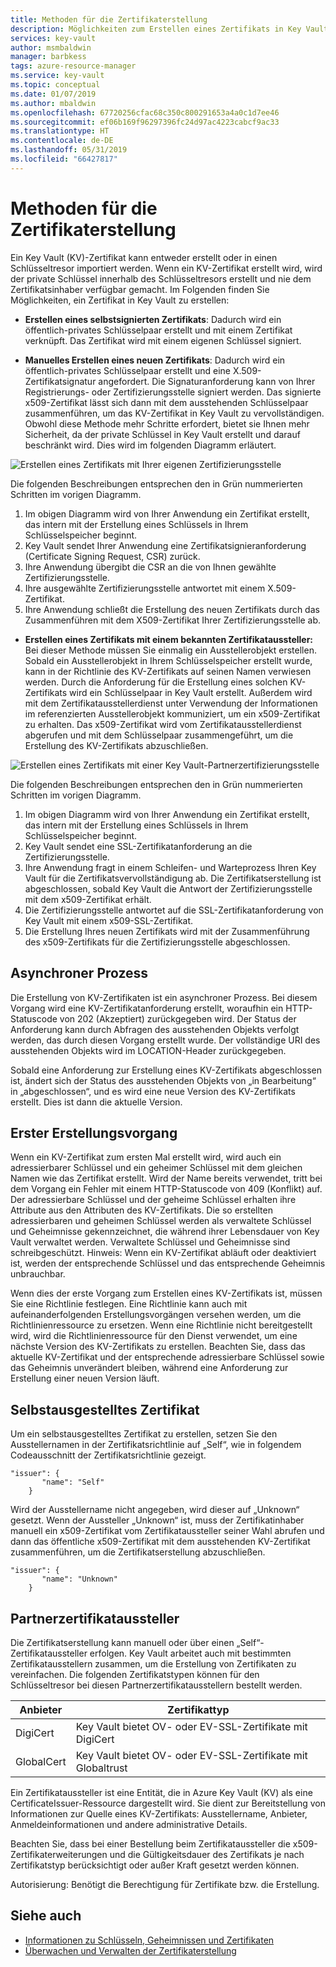 ```yaml
---
title: Methoden für die Zertifikaterstellung
description: Möglichkeiten zum Erstellen eines Zertifikats in Key Vault.
services: key-vault
author: msmbaldwin
manager: barbkess
tags: azure-resource-manager
ms.service: key-vault
ms.topic: conceptual
ms.date: 01/07/2019
ms.author: mbaldwin
ms.openlocfilehash: 67720256cfac68c350c800291653a4a0c1d7ee46
ms.sourcegitcommit: ef06b169f96297396fc24d97ac4223cabcf9ac33
ms.translationtype: HT
ms.contentlocale: de-DE
ms.lasthandoff: 05/31/2019
ms.locfileid: "66427817"
---
```

# <a name="certificate-creation-methods"></a>Methoden für die Zertifikaterstellung

 Ein Key Vault (KV)-Zertifikat kann entweder erstellt oder in einen Schlüsseltresor importiert werden. Wenn ein KV-Zertifikat erstellt wird, wird der private Schlüssel innerhalb des Schlüsseltresors erstellt und nie dem Zertifikatsinhaber verfügbar gemacht. Im Folgenden finden Sie Möglichkeiten, ein Zertifikat in Key Vault zu erstellen:  

-   **Erstellen eines selbstsignierten Zertifikats**: Dadurch wird ein öffentlich-privates Schlüsselpaar erstellt und mit einem Zertifikat verknüpft. Das Zertifikat wird mit einem eigenen Schlüssel signiert.  

-    **Manuelles Erstellen eines neuen Zertifikats**: Dadurch wird ein öffentlich-privates Schlüsselpaar erstellt und eine X.509-Zertifikatsignatur angefordert. Die Signaturanforderung kann von Ihrer Registrierungs- oder Zertifizierungsstelle signiert werden. Das signierte x509-Zertifikat lässt sich dann mit dem ausstehenden Schlüsselpaar zusammenführen, um das KV-Zertifikat in Key Vault zu vervollständigen. Obwohl diese Methode mehr Schritte erfordert, bietet sie Ihnen mehr Sicherheit, da der private Schlüssel in Key Vault erstellt und darauf beschränkt wird. Dies wird im folgenden Diagramm erläutert.  

![Erstellen eines Zertifikats mit Ihrer eigenen Zertifizierungsstelle](media/certificate-authority-1.png)  

Die folgenden Beschreibungen entsprechen den in Grün nummerierten Schritten im vorigen Diagramm.

1. Im obigen Diagramm wird von Ihrer Anwendung ein Zertifikat erstellt, das intern mit der Erstellung eines Schlüssels in Ihrem Schlüsselspeicher beginnt.
2. Key Vault sendet Ihrer Anwendung eine Zertifikatsignieranforderung (Certificate Signing Request, CSR) zurück.
3. Ihre Anwendung übergibt die CSR an die von Ihnen gewählte Zertifizierungsstelle.
4. Ihre ausgewählte Zertifizierungsstelle antwortet mit einem X.509-Zertifikat.
5. Ihre Anwendung schließt die Erstellung des neuen Zertifikats durch das Zusammenführen mit dem X509-Zertifikat Ihrer Zertifizierungsstelle ab.

-   **Erstellen eines Zertifikats mit einem bekannten Zertifikataussteller:** Bei dieser Methode müssen Sie einmalig ein Ausstellerobjekt erstellen. Sobald ein Ausstellerobjekt in Ihrem Schlüsselspeicher erstellt wurde, kann in der Richtlinie des KV-Zertifikats auf seinen Namen verwiesen werden. Durch die Anforderung für die Erstellung eines solchen KV-Zertifikats wird ein Schlüsselpaar in Key Vault erstellt. Außerdem wird mit dem Zertifikatausstellerdienst unter Verwendung der Informationen im referenzierten Ausstellerobjekt kommuniziert, um ein x509-Zertifikat zu erhalten. Das x509-Zertifikat wird vom Zertifikatausstellerdienst abgerufen und mit dem Schlüsselpaar zusammengeführt, um die Erstellung des KV-Zertifikats abzuschließen.  

![Erstellen eines Zertifikats mit einer Key Vault-Partnerzertifizierungsstelle](media/certificate-authority-2.png)  

Die folgenden Beschreibungen entsprechen den in Grün nummerierten Schritten im vorigen Diagramm.

1. Im obigen Diagramm wird von Ihrer Anwendung ein Zertifikat erstellt, das intern mit der Erstellung eines Schlüssels in Ihrem Schlüsselspeicher beginnt.
2. Key Vault sendet eine SSL-Zertifikatanforderung an die Zertifizierungsstelle.
3. Ihre Anwendung fragt in einem Schleifen- und Warteprozess Ihren Key Vault für die Zertifikatsvervollständigung ab. Die Zertifikatserstellung ist abgeschlossen, sobald Key Vault die Antwort der Zertifizierungsstelle mit dem x509-Zertifikat erhält.
4. Die Zertifizierungsstelle antwortet auf die SSL-Zertifikatanforderung von Key Vault mit einem x509-SSL-Zertifikat.
5. Die Erstellung Ihres neuen Zertifikats wird mit der Zusammenführung des x509-Zertifikats für die Zertifizierungsstelle abgeschlossen.

## <a name="asynchronous-process"></a>Asynchroner Prozess
Die Erstellung von KV-Zertifikaten ist ein asynchroner Prozess. Bei diesem Vorgang wird eine KV-Zertifikatanforderung erstellt, woraufhin ein HTTP-Statuscode von 202 (Akzeptiert) zurückgegeben wird. Der Status der Anforderung kann durch Abfragen des ausstehenden Objekts verfolgt werden, das durch diesen Vorgang erstellt wurde. Der vollständige URI des ausstehenden Objekts wird im LOCATION-Header zurückgegeben.  

Sobald eine Anforderung zur Erstellung eines KV-Zertifikats abgeschlossen ist, ändert sich der Status des ausstehenden Objekts von „in Bearbeitung“ in „abgeschlossen“, und es wird eine neue Version des KV-Zertifikats erstellt. Dies ist dann die aktuelle Version.  

## <a name="first-creation"></a>Erster Erstellungsvorgang
 Wenn ein KV-Zertifikat zum ersten Mal erstellt wird, wird auch ein adressierbarer Schlüssel und ein geheimer Schlüssel mit dem gleichen Namen wie das Zertifikat erstellt. Wird der Name bereits verwendet, tritt bei dem Vorgang ein Fehler mit einem HTTP-Statuscode von 409 (Konflikt) auf.
Der adressierbare Schlüssel und der geheime Schlüssel erhalten ihre Attribute aus den Attributen des KV-Zertifikats. Die so erstellten adressierbaren und geheimen Schlüssel werden als verwaltete Schlüssel und Geheimnisse gekennzeichnet, die während ihrer Lebensdauer von Key Vault verwaltet werden. Verwaltete Schlüssel und Geheimnisse sind schreibgeschützt. Hinweis: Wenn ein KV-Zertifikat abläuft oder deaktiviert ist, werden der entsprechende Schlüssel und das entsprechende Geheimnis unbrauchbar.  

 Wenn dies der erste Vorgang zum Erstellen eines KV-Zertifikats ist, müssen Sie eine Richtlinie festlegen.  Eine Richtlinie kann auch mit aufeinanderfolgenden Erstellungsvorgängen versehen werden, um die Richtlinienressource zu ersetzen. Wenn eine Richtlinie nicht bereitgestellt wird, wird die Richtlinienressource für den Dienst verwendet, um eine nächste Version des KV-Zertifikats zu erstellen. Beachten Sie, dass das aktuelle KV-Zertifikat und der entsprechende adressierbare Schlüssel sowie das Geheimnis unverändert bleiben, während eine Anforderung zur Erstellung einer neuen Version läuft.  

## <a name="self-issued-certificate"></a>Selbstausgestelltes Zertifikat
 Um ein selbstausgestelltes Zertifikat zu erstellen, setzen Sie den Ausstellernamen in der Zertifikatsrichtlinie auf „Self“, wie in folgendem Codeausschnitt der Zertifikatsrichtlinie gezeigt.  

```  
"issuer": {  
       "name": "Self"  
    }  

```  

 Wird der Ausstellername nicht angegeben, wird dieser auf „Unknown“ gesetzt. Wenn der Aussteller „Unknown“ ist, muss der Zertifikatinhaber manuell ein x509-Zertifikat vom Zertifikataussteller seiner Wahl abrufen und dann das öffentliche x509-Zertifikat mit dem ausstehenden KV-Zertifikat zusammenführen, um die Zertifikatserstellung abzuschließen.

```  
"issuer": {  
       "name": "Unknown"  
    }  

```  

## <a name="partnered-ca-providers"></a>Partnerzertifikataussteller
Die Zertifikatserstellung kann manuell oder über einen „Self“-Zertifikataussteller erfolgen. Key Vault arbeitet auch mit bestimmten Zertifikatausstellern zusammen, um die Erstellung von Zertifikaten zu vereinfachen. Die folgenden Zertifikatstypen können für den Schlüsseltresor bei diesen Partnerzertifikatausstellern bestellt werden.  

|Anbieter|Zertifikattyp|  
|--------------|----------------------|  
|DigiCert|Key Vault bietet OV- oder EV-SSL-Zertifikate mit DigiCert|
|GlobalCert|Key Vault bietet OV- oder EV-SSL-Zertifikate mit Globaltrust |

 Ein Zertifikataussteller ist eine Entität, die in Azure Key Vault (KV) als eine CertificateIssuer-Ressource dargestellt wird. Sie dient zur Bereitstellung von Informationen zur Quelle eines KV-Zertifikats: Ausstellername, Anbieter, Anmeldeinformationen und andere administrative Details.

Beachten Sie, dass bei einer Bestellung beim Zertifikataussteller die x509-Zertifikaterweiterungen und die Gültigkeitsdauer des Zertifikats je nach Zertifikatstyp berücksichtigt oder außer Kraft gesetzt werden können.  

 Autorisierung: Benötigt die Berechtigung für Zertifikate bzw. die Erstellung.

## <a name="see-also"></a>Siehe auch
 - [Informationen zu Schlüsseln, Geheimnissen und Zertifikaten](about-keys-secrets-and-certificates.md)
 - [Überwachen und Verwalten der Zertifikaterstellung](create-certificate-scenarios.md)
